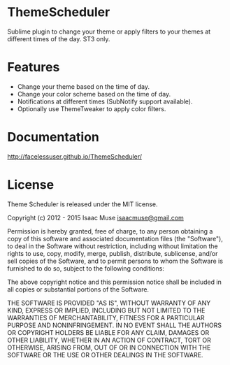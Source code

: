 # ThemeScheduler
Sublime plugin to change your theme or apply filters to your themes at different times of the day. ST3 only.

# Features

- Change your theme based on the time of day.
- Change your color scheme based on the time of day.
- Notifications at different times (SubNotify support available).
- Optionally use ThemeTweaker to apply color filters.

# Documentation
http://facelessuser.github.io/ThemeScheduler/

# License
Theme Scheduler is released under the MIT license.

Copyright (c) 2012 - 2015 Isaac Muse <isaacmuse@gmail.com>

Permission is hereby granted, free of charge, to any person obtaining a copy of this software and associated documentation files (the "Software"), to deal in the Software without restriction, including without limitation the rights to use, copy, modify, merge, publish, distribute, sublicense, and/or sell copies of the Software, and to permit persons to whom the Software is furnished to do so, subject to the following conditions:

The above copyright notice and this permission notice shall be included in all copies or substantial portions of the Software.

THE SOFTWARE IS PROVIDED "AS IS", WITHOUT WARRANTY OF ANY KIND, EXPRESS OR IMPLIED, INCLUDING BUT NOT LIMITED TO THE WARRANTIES OF MERCHANTABILITY, FITNESS FOR A PARTICULAR PURPOSE AND NONINFRINGEMENT. IN NO EVENT SHALL THE AUTHORS OR COPYRIGHT HOLDERS BE LIABLE FOR ANY CLAIM, DAMAGES OR OTHER LIABILITY, WHETHER IN AN ACTION OF CONTRACT, TORT OR OTHERWISE, ARISING FROM, OUT OF OR IN CONNECTION WITH THE SOFTWARE OR THE USE OR OTHER DEALINGS IN THE SOFTWARE.
